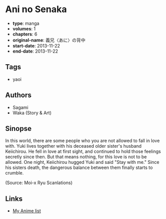 # Ani no Senaka

-   **type**: manga
-   **volumes**: 1
-   **chapters**: 6
-   **original-name**: 義兄〈あに〉の背中
-   **start-date**: 2013-11-22
-   **end-date**: 2013-11-22

## Tags

-   yaoi

## Authors

-   Sagami
-   Waka (Story & Art)

## Sinopse

In this world, there are some people who you are not allowed to fall in love with. Yuki lives together with his deceased older sister's husband Keiichirou. He fell in love at first sight, and continued to hold those feelings secretly since then. But that means nothing, for this love is not to be allowed. One night, Keiichirou hugged Yuki and said "Stay with me." Since his sisters death, the dangerous balance between them finally starts to crumble.

(Source: Moi-x Ryu Scanlations)

## Links

-   [My Anime list](https://myanimelist.net/manga/75283/Ani_no_Senaka)
